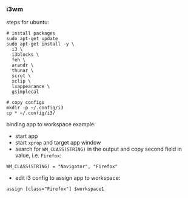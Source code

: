 ### i3wm
steps for ubuntu:
```
# install packages
sudo apt-get update
sudo apt-get install -y \
  i3 \
  i3blocks \
  feh \
  arandr \
  thunar \
  scrot \
  xclip \
  lxappearance \
  gsimplecal

# copy configs
mkdir -p ~/.config/i3
cp * ~/.config/i3/
```
  
binding app to workspace example:  
- start app  
- start `xprop` and target app window  
- search for `WM_CLASS(STRING)` in the output and copy second field in value, i.e. `Firefox`:  
```
WM_CLASS(STRING) = "Navigator", "Firefox"
```
- edit i3 config to assign app to workspace:  
```
assign [class="Firefox"] $workspace1
```

